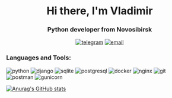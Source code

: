 <div id="header" align="center">
    <h1>Hi there, I'm Vladimir</h1>
    <h3>Python developer from Novosibirsk</h3>
</div>
<div id="header" align="center">

[![telegram](https://img.shields.io/badge/Telegram-000000?style=for-the-badge&logo=Telegram&logoColor=2ec2ec)](https://t.me/bob_140)
[![email](https://img.shields.io/badge/email-000000?style=for-the-badge&logo=maildotru&logoColor=fffc92)](mailto:vlnagibin@yandex.ru)

</div>


### Languages and Tools:
![python](https://img.shields.io/badge/python-000000?style=for-the-badge&logo=python&logoColor=fff85b)
![django](https://img.shields.io/badge/django-000000?style=for-the-badge&logo=django&logoColor=3cea96)
![sqlite](https://img.shields.io/badge/sqlite-000000?style=for-the-badge&logo=sqlite&logoColor=ccfffb)
![postgresql](https://img.shields.io/badge/postgresql-000000?style=for-the-badge&logo=postgresql&logoColor=aef6ff)
![docker](https://img.shields.io/badge/docker-000000?style=for-the-badge&logo=docker&logoColor=0dabe6)
![nginx](https://img.shields.io/badge/nginx-000000?style=for-the-badge&logo=nginx&logoColor=6ff020)
![git](https://img.shields.io/badge/git-000000?style=for-the-badge&logo=git&logoColor=ffb19c)
![postman](https://img.shields.io/badge/postman-000000?style=for-the-badge&logo=postman&logoColor=FFFFFF)
![gunicorn](https://img.shields.io/badge/gunicorn-000000?style=for-the-badge&logo=gunicorn&logoColor=cbffb8)


[![Anurag's GitHub stats](https://github-readme-stats.vercel.app/api?username=VladimirNagibin&show_icons=true&theme=dark&hide=contribs,issues&count_private=true&bg_color=000000)](https://github.com/anuraghazra/github-readme-stats)